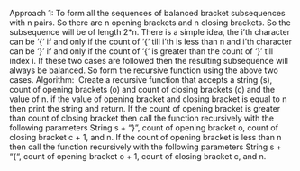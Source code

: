 Approach 1: To form all the sequences of balanced bracket subsequences with n pairs. So there are n opening brackets and n closing brackets.
So the subsequence will be of length 2*n. There is a simple idea, the i’th character can be ‘{‘ if and only if the count of ‘{‘ till i’th is less than n and i’th character can be ‘}’ if and only if the count of ‘{‘ is greater than the count of ‘}’ till index i. If these two cases are followed then the resulting subsequence will always be balanced.
So form the recursive function using the above two cases.
​
Algorithm:
​
Create a recursive function that accepts a string (s), count of opening brackets (o) and count of closing brackets (c) and the value of n.
if the value of opening bracket and closing bracket is equal to n then print the string and return.
If the count of opening bracket is greater than count of closing bracket then call the function recursively with the following parameters String s + “}”, count of opening bracket o, count of closing bracket c + 1, and n.
If the count of opening bracket is less than n then call the function recursively with the following parameters String s + “{“, count of opening bracket o + 1, count of closing bracket c, and n.
​
​